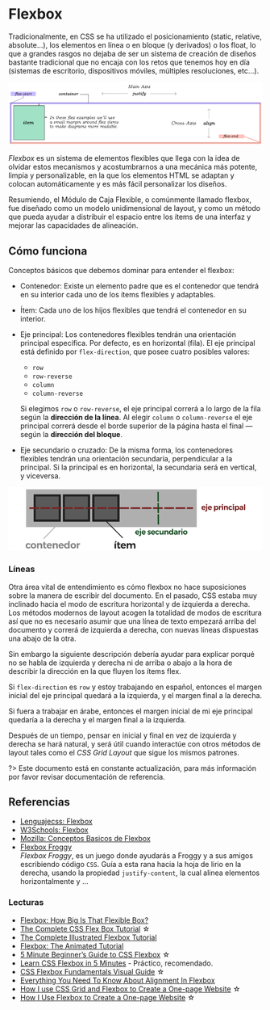 # Flexbox

Tradicionalmente, en CSS se ha utilizado el posicionamiento (static, relative, absolute...), los elementos en línea o en bloque (y derivados) o los float, lo que a grandes rasgos no dejaba de ser un sistema de creación de diseños bastante tradicional que no encaja con los retos que tenemos hoy en día (sistemas de escritorio, dispositivos móviles, múltiples resoluciones, etc...).

![Flexbox](../../assets/img/flexbox.png)

_Flexbox_ es un sistema de elementos flexibles que llega con la idea de olvidar estos mecanismos y acostumbrarnos a una mecánica más potente, limpia y personalizable, en la que los elementos HTML se adaptan y colocan automáticamente y es más fácil personalizar los diseños.

Resumiendo, el Módulo de Caja Flexible, o comúnmente llamado flexbox, fue diseñado como un modelo unidimensional de layout, y como un método que pueda ayudar a distribuir el espacio entre los ítems de una interfaz y mejorar las capacidades de alineación.

## Cómo funciona

Conceptos básicos que debemos dominar para entender el flexbox:

* Contenedor: Existe un elemento padre que es el contenedor que tendrá en su interior cada uno de los ítems flexibles y adaptables.
* Ítem: Cada uno de los hijos flexibles que tendrá el contenedor en su interior.
* Eje principal: Los contenedores flexibles tendrán una orientación principal específica. Por defecto, es en horizontal (fila). 
  El eje principal está definido por `flex-direction`, que posee cuatro posibles valores:
  * `row`
  * `row-reverse`
  * `column`
  * `column-reverse`

  Si elegimos `row` o `row-reverse`, el eje principal correrá a lo largo de la fila según la **dirección de la línea**.
  Al elegir `column` o `column-reverse` el eje principal correrá desde el borde superior de la página hasta el final — según la **dirección del bloque**.

* Eje secundario o cruzado: De la misma forma, los contenedores flexibles tendrán una orientación secundaria, perpendicular a la principal. Si la principal es en horizontal, la secundaria será en vertical, y viceversa.

![Cómo funciona Flexbox](../../assets/img/flexbox-como-funciona.png)

### Líneas

Otra área vital de entendimiento es cómo flexbox no hace suposiciones sobre la manera de escribir del documento. En el pasado, CSS estaba muy inclinado hacia el modo de escritura horizontal y de izquierda a derecha. Los métodos modernos de layout acogen la totalidad de modos de escritura así que no es necesario asumir que una línea de texto empezará arriba del documento y correrá de izquierda a derecha, con nuevas líneas dispuestas una abajo de la otra.

Sin embargo la siguiente descripción debería ayudar para explicar porqué no se habla de izquierda y derecha ni de arriba o abajo a la hora de describir la dirección en la que fluyen los ítems flex. 

Si `flex-direction` es `row` y estoy trabajando en español, entonces el margen inicial del eje principal quedará a la izquierda, y el margen final a la derecha.

Si fuera a trabajar en árabe, entonces el margen inicial de mi eje principal quedaría a la derecha y el margen final a la izquierda.

Después de un tiempo, pensar en inicial y final en vez de izquierda y derecha se hará natural, y será útil cuando interactúe con otros métodos de layout tales como el _CSS Grid Layout_ que sigue los mismos patrones.

?> Este documento está en constante actualización, para más información por favor revisar documentación de referencia. 

## Referencias

- [Lenguajecss: Flexbox](https://lenguajecss.com/p/css/propiedades/flexbox)
- [W3Schools: Flexbox](https://www.w3schools.com/Css/css3_flexbox.asp)
- [Mozilla: Conceptos Basicos de Flexbox](https://developer.mozilla.org/es/docs/Web/CSS/CSS_Flexible_Box_Layout/Conceptos_Basicos_de_Flexbox)
- [Flexbox Froggy](http://flexboxfroggy.com/)  
  _Flexbox Froggy_, es un juego donde ayudarás a Froggy y a sus amigos escribiendo código `CSS`. Guía a esta rana hacia la hoja de lirio en la derecha, usando la propiedad `justify-content`, la cual alinea elementos horizontalmente y ...

### Lecturas

- [Flexbox: How Big Is That Flexible Box?](https://www.smashingmagazine.com/2018/09/flexbox-sizing-flexible-box)
- [The Complete CSS Flex Box Tutorial](https://medium.com/@js_tut/the-complete-css-flex-box-tutorial-d17971950bdc) ☆
- [The Complete Illustrated Flexbox Tutorial](https://medium.freecodecamp.org/the-complete-illustrated-flexbox-tutorial-d35c085dbf35)
- [Flexbox: The Animated Tutorial](https://medium.freecodecamp.org/flexbox-the-animated-tutorial-263e7d8864e5)
- [5 Minute Beginner’s Guide to CSS Flexbox](https://medium.com/@jillplatts/6-minute-beginners-guide-to-css-flexbox-527b3ff3480b) ☆
- [Learn CSS Flexbox in 5 Minutes](https://medium.freecodecamp.org/learn-css-flexbox-in-5-minutes-b941f0affc34) - Práctico, recomendado.
- [CSS Flexbox Fundamentals Visual Guide](https://medium.com/swlh/css-flexbox-fundamentals-visual-guide-1c467f480dac) ☆
- [Everything You Need To Know About Alignment In Flexbox](https://www.smashingmagazine.com/2018/08/flexbox-alignment/)
- [How I use CSS Grid and Flexbox to Create a One-page Website](https://medium.com/swlh/how-i-use-css-grid-and-flexbox-to-create-a-one-page-website-262aeea3592a) ☆
- [How I Use Flexbox to Create a One-page Website](https://medium.com/swlh/how-i-use-flexbox-to-create-a-one-page-website-81db78e61738) ☆
